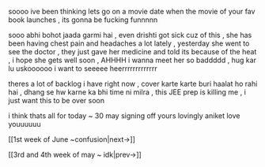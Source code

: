 
soooo ive been thinking lets go on a movie date when the movie of your fav book launches , its gonna be fucking funnnnn

sooo abhi bohot jaada garmi hai , even drishti got sick cuz of this , she has been having chest pain and headaches a lot lately , yesterday she went to see the doctor , they just gave her medicine and told its because of the heat , i hope she gets well soon , AHHHH i wanna meet her so baddddd , hug kar lu uskoooooo 
i want to seeeee heerrrrrrrrrrrrr

theres a lot of backlog i have right now , cover karte karte buri haalat ho rahi hai , dhang se hw karne ka bhi time ni milra , this JEE prep is killing me , i just want this to be over soon

i think thats all for today ~ 30 may
signing off 
yours lovingly 
aniket 
love youuuuuu

[[1st week of June ~confusion|next->]]

[[3rd and 4th week of may ~ idk|prev->]]